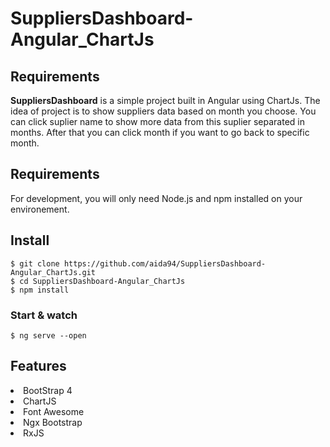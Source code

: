 # SuppliersDashboard-Angular_ChartJs

## Requirements

<b>SuppliersDashboard</b> is a simple project built in Angular using ChartJs. The idea of project is to show suppliers data  based on month you choose. You can click suplier name to show more data from this suplier separated in months. After that you can click month if you want to go back to specific month.

## Requirements

For development, you will only need Node.js and npm  installed on your environement.

## Install

    $ git clone https://github.com/aida94/SuppliersDashboard-Angular_ChartJs.git
    $ cd SuppliersDashboard-Angular_ChartJs
    $ npm install

### Start & watch

    $ ng serve --open
    
## Features   

<li>BootStrap 4</li>
<li>ChartJS</li>
<li>Font Awesome</li>
<li>Ngx Bootstrap</li>
<li>RxJS</li>

